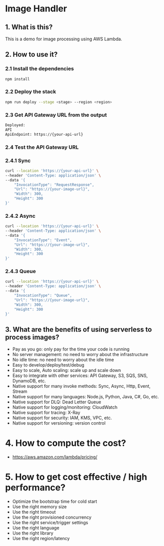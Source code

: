 # Image Handler

## 1. What is this?

This is a demo for image processing using AWS Lambda.

## 2. How to use it?

### 2.1 Install the dependencies

```bash
npm install
```

### 2.2 Deploy the stack

```bash
npm run deploy --stage <stage> --region <region>
```

### 2.3 Get API Gateway URL from the output

```bash
Deployed:
API
ApiEndpoint: https://{your-api-url}
```

### 2.4 Test the API Gateway URL

### 2.4.1 Sync

```bash
curl --location 'https://{your-api-url}' \
--header 'Content-Type: application/json' \
--data '{
    "InvocationType": "RequestResponse",
    "Url": "https://{your-image-url}",
    "Width": 300,
    "Height": 300
}'
```

### 2.4.2 Async

```bash
curl --location 'https://{your-api-url}' \
--header 'Content-Type: application/json' \
--data '{
    "InvocationType": "Event",
    "Url": "https://{your-image-url}",
    "Width": 300,
    "Height": 300
}'
```

### 2.4.3 Queue

```bash
curl --location 'https://{your-api-url}' \
--header 'Content-Type: application/json' \
--data '{
    "InvocationType": "Queue",
    "Url": "https://{your-image-url}",
    "Width": 300,
    "Height": 300
}'
```

## 3. What are the benefits of using serverless to process images?
- Pay as you go: only pay for the time your code is running
- No server management: no need to worry about the infrastructure
- No idle time: no need to worry about the idle time
- Easy to develop/deploy/test/debug
- Easy to scale, Auto scaling: scale up and scale down
- Easy to integrate with other services: API Gateway, S3, SQS, SNS, DynamoDB, etc.
- Native support for many invoke methods: Sync, Async, Http, Event, Stream
- Native support for many languages: Node.js, Python, Java, C#, Go, etc.
- Native support for DLQ: Dead Letter Queue
- Native support for logging/monitoring: CloudWatch
- Native support for tracing: X-Ray
- Native support for security: IAM, KMS, VPC, etc.
- Native support for versioning: version control

# 4. How to compute the cost?
- https://aws.amazon.com/lambda/pricing/

# 5. How to get cost effective / high performance?
- Optimize the bootstrap time for cold start
- Use the right memory size
- Use the right timeout
- Use the right provisioned concurrency
- Use the right service/trigger settings
- Use the right language
- Use the right library
- Use the right region/latency
